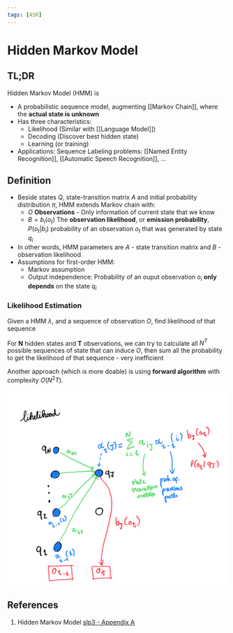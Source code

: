 ```yaml
---
tags: [ASR]
---
```


# Hidden Markov Model
## TL;DR
Hidden Markov Model (HMM) is
 - A probabilistic sequence model, augmenting [[Markov Chain]], where the **actual state is unknown**
 - Has three characteristics:
	 - Likelihood (Similar with [[Language Model]])
	 - Decoding (Discover best hidden state)
	 - Learning (or training)
  - Applications: Sequence Labeling problems: [[Named Entity Recognition]], [[Automatic Speech Recognition]], ...
  
## Definition
  - Beside states $Q$, state-transition matrix $A$ and initial probability distribution $\pi$, HMM extends Markov chain with:
	  - $O$ **Observations** - Only information of current state that we know
	  - $B = b_i(o_t)$ The **observation likelihood**, or **emission probability**, $P(o_t|b_i)$ probability of an observation $o_t$ that was generated by state $q_i$
  - In other words, HMM parameters are $A$ - state transition matrix and $B$ - observation likelihood
  - Assumptions for first-order HMM:
	  - Markov assumption
	  - Output independence: Probability of an ouput observation $o_i$ **only depends** on the state $q_i$
 
### Likelihood Estimation
Given a HMM $\lambda$, and a sequence of observation $O$, find likelihood of that sequence

For **N** hidden states and **T** observations, we can try to calculate all $N^T$ possible sequences of state that can induce $O$, then sum all the probability to get the likelihood of that sequence - very inefficient

Another approach (which is more doable) is using **forward algorithm** with complexity $O(N^2T)$. 

![HMM Likelihood](figure/HMM_likelihood_draw.png)

## References
1. Hidden Markov Model [slp3 - Appendix A](https://web.stanford.edu/~jurafsky/slp3/A.pdf)
